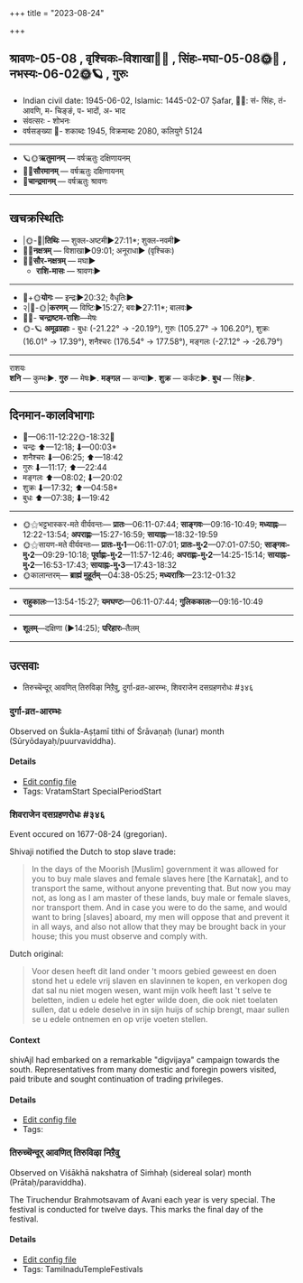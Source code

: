 +++
title = "2023-08-24"

+++
## श्रावणः-05-08  ,  वृश्चिकः-विशाखा🌛🌌  ,  सिंहः-मघा-05-08🌞🌌  ,  नभस्यः-06-02🌞🪐  ,  गुरुः
- Indian civil date: 1945-06-02, Islamic: 1445-02-07 Ṣafar, 🌌🌞: सं- सिंहः, तं- आवणि, म- चिङ्ङं, प- भादों, अ- भाद
- संवत्सरः - शोभनः
- वर्षसङ्ख्या 🌛- शकाब्दः 1945, विक्रमाब्दः 2080, कलियुगे 5124
___________________
- 🪐🌞**ऋतुमानम्** — वर्षऋतुः दक्षिणायनम्
- 🌌🌞**सौरमानम्** — वर्षऋतुः दक्षिणायनम्
- 🌛**चान्द्रमानम्** — वर्षऋतुः श्रावणः
___________________


## खचक्रस्थितिः
- |🌞-🌛|**तिथिः** — शुक्ल-अष्टमी►27:11*; शुक्ल-नवमी►  
- 🌌🌛**नक्षत्रम्** — विशाखा►09:01; अनूराधा► (वृश्चिकः)  
- 🌌🌞**सौर-नक्षत्रम्** — मघा►  
  - **राशि-मासः** — श्रावणः► 
___________________
- 🌛+🌞**योगः** — इन्द्रः►20:32; वैधृतिः►  
- २|🌛-🌞|**करणम्** — विष्टिः►15:27; बवः►27:11*; बालवः►  
- 🌌🌛- **चन्द्राष्टम-राशिः**—मेषः  
- 🌞-🪐 **अमूढग्रहाः** - बुधः (-21.22° → -20.19°), गुरुः (105.27° → 106.20°), शुक्रः (16.01° → 17.39°), शनैश्चरः (176.54° → 177.58°), मङ्गलः (-27.12° → -26.79°)
___________________
राशयः  
**शनि** — कुम्भः►. **गुरु** — मेषः►. **मङ्गल** — कन्या►. **शुक्र** — कर्कटः►. **बुध** — सिंहः►. 
___________________


## दिनमान-कालविभागाः
- 🌅—06:11-12:22🌞-18:32🌇  
- चन्द्रः ⬆—12:18; ⬇—00:03*  
- शनैश्चरः ⬇—06:25; ⬆—18:42  
- गुरुः ⬇—11:17; ⬆—22:44  
- मङ्गलः ⬆—08:02; ⬇—20:02  
- शुक्रः ⬇—17:32; ⬆—04:58*  
- बुधः ⬆—07:38; ⬇—19:42  
___________________
- 🌞⚝भट्टभास्कर-मते वीर्यवन्तः— **प्रातः**—06:11-07:44; **साङ्गवः**—09:16-10:49; **मध्याह्नः**—12:22-13:54; **अपराह्णः**—15:27-16:59; **सायाह्नः**—18:32-19:59  
- 🌞⚝सायण-मते वीर्यवन्तः— **प्रातः-मु॰1**—06:11-07:01; **प्रातः-मु॰2**—07:01-07:50; **साङ्गवः-मु॰2**—09:29-10:18; **पूर्वाह्णः-मु॰2**—11:57-12:46; **अपराह्णः-मु॰2**—14:25-15:14; **सायाह्नः-मु॰2**—16:53-17:43; **सायाह्नः-मु॰3**—17:43-18:32  
- 🌞कालान्तरम्— **ब्राह्मं मुहूर्तम्**—04:38-05:25; **मध्यरात्रिः**—23:12-01:32  
___________________
- **राहुकालः**—13:54-15:27; **यमघण्टः**—06:11-07:44; **गुलिककालः**—09:16-10:49  
___________________
- **शूलम्**—दक्षिणा (►14:25); **परिहारः**–तैलम्  
___________________

## उत्सवाः
- तिरुच्चॆन्दूर् आवणित् तिरुविऴा निऱैवु, दुर्गा-व्रत-आरम्भः, शिवराजेन दसग्रहणरोधः #३४६
### दुर्गा-व्रत-आरम्भः

Observed on Śukla-Aṣṭamī tithi of Śrāvaṇaḥ (lunar) month (Sūryōdayaḥ/puurvaviddha). 



#### Details
- [Edit config file](https://github.com/jyotisham/adyatithi/blob/master/devatA/shakti/lunar_month/tithi/05/08/durgA-vrata-ArambhaH.toml)
- Tags: VratamStart SpecialPeriodStart


### शिवराजेन दसग्रहणरोधः #३४६

Event occured on 1677-08-24 (gregorian). 

Shivaji notified the Dutch to stop slave trade:

> In the days of the Moorish [Muslim] government it was allowed for you to buy male slaves and female slaves here [the Karnatak], and to transport the same, without anyone preventing that. But now you may not, as long as I am master of these lands, buy male or female slaves, nor transport them. And in case you were to do the same, and would want to bring [slaves] aboard, my men will oppose that and prevent it in all ways, and also not allow that they may be brought back in your house; this you must observe and comply with.

Dutch original:

> Voor desen heeft dit land onder 't moors gebied geweest en doen stond het u edele vrij slaven en slavinnen te kopen, en verkopen dog dat sal nu niet mogen wesen, want mijn volk heeft last 't selve te beletten, indien u edele het egter wilde doen, die ook niet toelaten sullen, dat u edele deselve in in sijn huijs of schip brengt, maar sullen se u edele ontnemen en op vrije voeten stellen.

#### Context
shivAjI had embarked on a remarkable "digvijaya" campaign towards the south. Representatives from many domestic and foregin powers visited, paid tribute and sought continuation of trading privileges.

#### Details
- [Edit config file](https://github.com/jyotisham/adyatithi/blob/master/mahApuruSha/xatra-later/gregorian/day/08/24/shivarAjena_dAsagrahaNa-rodhaH.toml)
- Tags: 


### तिरुच्चॆन्दूर् आवणित् तिरुविऴा निऱैवु

Observed on Viśākhā nakshatra of Siṁhaḥ (sidereal solar) month (Prātaḥ/paraviddha). 

The Tiruchendur Brahmotsavam of Avani each year is very special. The festival is conducted for twelve days. This marks the final day of the festival.

#### Details
- [Edit config file](https://github.com/jyotisham/adyatithi/blob/master/temples/Tamil/sidereal_solar_month/nakshatra/05/16/tiruccendUr_AvaNit_tiruvizhA_nir2aivu.toml)
- Tags: TamilnaduTempleFestivals


